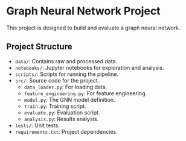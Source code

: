 # Graph Neural Network Project

This project is designed to build and evaluate a graph neural network.

## Project Structure

- `data/`: Contains raw and processed data.
- `notebooks/`: Jupyter notebooks for exploration and analysis.
- `scripts/`: Scripts for running the pipeline.
- `src/`: Source code for the project.
  - `data_loader.py`: For loading data.
  - `feature_engineering.py`: For feature engineering.
  - `model.py`: The GNN model definition.
  - `train.py`: Training script.
  - `evaluate.py`: Evaluation script.
  - `analysis.py`: Results analysis.
- `tests/`: Unit tests.
- `requirements.txt`: Project dependencies.
